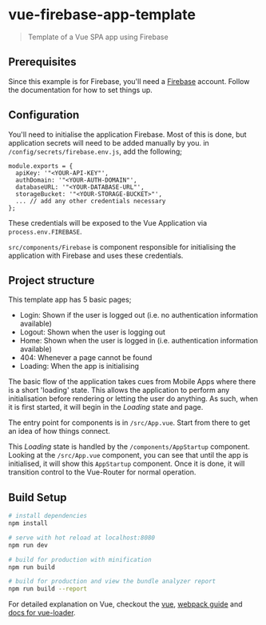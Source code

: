# vue-firebase-app-template

> Template of a Vue SPA app using Firebase

## Prerequisites

Since this example is for Firebase, you'll need a [Firebase](https://firebase.google.com) account. Follow the documentation for how to set things up.

## Configuration

You'll need to initialise the application Firebase. Most of this is done, but application secrets will need to be added manually by you. in `/config/secrets/firebase.env.js`, add the following;
```
module.exports = {
  apiKey: '"<YOUR-API-KEY"',
  authDomain: '"<YOUR-AUTH-DOMAIN"',
  databaseURL: '"<YOUR-DATABASE-URL"',
  storageBucket: '"<YOUR-STORAGE-BUCKET>"',
  ... // add any other credentials necessary
};
```
These credentials will be exposed to the Vue Application via `process.env.FIREBASE`.

`src/components/Firebase` is component responsible for initialising the application with Firebase and uses these credentials.

## Project structure

This template app has 5 basic pages;
- Login: Shown if the user is logged out (i.e. no authentication information available)
- Logout: Shown when the user is logging out
- Home: Shown when the user is logged in (i.e. authentication information available)
- 404: Whenever a page cannot be found
- Loading: When the app is initialising

The basic flow of the application takes cues from Mobile Apps where there is a short 'loading' state. This allows the application to perform any initialisation before rendering or letting the user do anything. As such, when it is first started, it will begin in the *Loading* state and page.

The entry point for components is in `/src/App.vue`. Start from there to get an idea of how things connect.

This *Loading* state is handled by the `/components/AppStartup` component. Looking at the `/src/App.vue` component, you can see that until the app is initialised, it will show this `AppStartup` component. Once it is done, it will transition control to the Vue-Router for normal operation.

## Build Setup

``` bash
# install dependencies
npm install

# serve with hot reload at localhost:8080
npm run dev

# build for production with minification
npm run build

# build for production and view the bundle analyzer report
npm run build --report
```

For detailed explanation on Vue, checkout the
[vue](http://vuejs.org/guide/),
[webpack guide](http://vuejs-templates.github.io/webpack/) and
[docs for vue-loader](http://vuejs.github.io/vue-loader).
